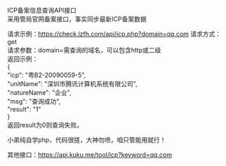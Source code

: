 ICP备案信息查询API接口  
采用管局官网备案接口，事实同步最新ICP备案数据
  
请求示例：https://check.lzfh.com/api/icp.php?domain=qq.com 
请求方式：get  
请求参数：domain=需查询的域名，可以包含http或二级  
返回示例：  
{  
	"icp": "粤B2-20090059-5",  
	"unitName": "深圳市腾讯计算机系统有限公司",  
	"natureName": "企业",  
	"msg": "查询成功",  
	"result": "1"  
}  
返回result为0则查询失败。  
  
小弟纯自学php，代码很搓，大神勿喷，咱只管能用就行！  

其他接口：https://api.kuku.me/tool/icp?keyword=qq.com 
